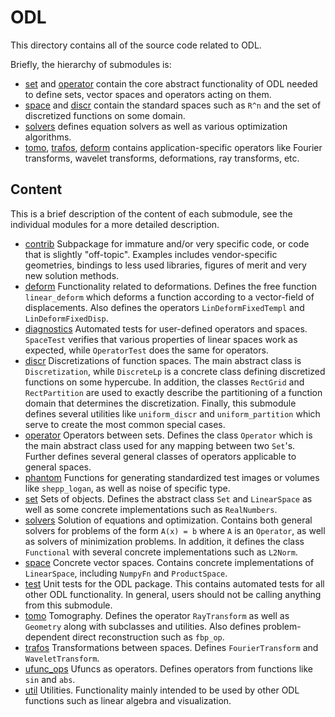 # ODL

This directory contains all of the source code related to ODL.

Briefly, the hierarchy of submodules is:

* [set](set) and [operator](operator) contain the core abstract functionality of ODL needed to define sets, vector spaces and operators acting on them.
* [space](space) and [discr](discr) contain the standard spaces such as `R^n` and the set of discretized functions on some domain.
* [solvers](solvers) defines equation solvers as well as various optimization algorithms.
* [tomo](tomo), [trafos](trafos), [deform](deform) contains application-specific operators like Fourier transforms, wavelet transforms, deformations, ray transforms, etc.

## Content

This is a brief description of the content of each submodule, see the individual modules for a more detailed description.

* [contrib](contrib) Subpackage for immature and/or very specific code, or code that is slightly "off-topic". Examples includes vendor-specific geometries, bindings to less used libraries, figures of merit and very new solution methods.
* [deform](deform) Functionality related to deformations. Defines the free function `linear_deform` which deforms a function according to a vector-field of displacements. Also defines the operators `LinDeformFixedTempl` and `LinDeformFixedDisp`.
* [diagnostics](diagnostics) Automated tests for user-defined operators and spaces. `SpaceTest` verifies that various properties of linear spaces work as expected, while `OperatorTest` does the same for operators.
* [discr](discr) Discretizations of function spaces. The main abstract class is `Discretization`, while `DiscreteLp` is a concrete class defining discretized functions on some hypercube. In addition, the classes `RectGrid` and `RectPartition` are used to exactly describe the partitioning of a function domain that determines the discretization. Finally, this submodule defines several utilities like `uniform_discr` and `uniform_partition` which serve to create the most common special cases.
* [operator](operator) Operators between sets. Defines the class `Operator` which is the main abstract class used for any mapping between two `Set`'s. Further defines several general classes of operators applicable to general spaces.
* [phantom](phantom) Functions for generating standardized test images or volumes like `shepp_logan`, as well as noise of specific type.
* [set](set) Sets of objects. Defines the abstract class `Set` and `LinearSpace` as well as some concrete implementations such as `RealNumbers`.
* [solvers](solvers) Solution of equations and optimization. Contains both general solvers for problems of the form `A(x) = b` where `A` is an `Operator`, as well as solvers of minimization problems. In addition, it defines the class `Functional` with several concrete implementations such as `L2Norm`.
* [space](space) Concrete vector spaces. Contains concrete implementations of `LinearSpace`, including `NumpyFn` and `ProductSpace`.
* [test](test) Unit tests for the ODL package. This contains automated tests for all other ODL functionality. In general, users should not be calling anything from this submodule.
* [tomo](tomo) Tomography. Defines the operator `RayTransform` as well as `Geometry` along with subclasses and utilities. Also defines problem-dependent direct reconstruction such as `fbp_op`.
* [trafos](trafos) Transformations between spaces. Defines `FourierTransform` and `WaveletTransform`.
* [ufunc_ops](ufunc_ops) Ufuncs as operators. Defines operators from functions like `sin` and `abs`.
* [util](util) Utilities. Functionality mainly intended to be used by other ODL functions such as linear algebra and visualization.
